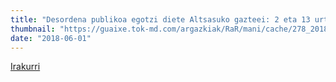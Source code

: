 ```yaml
---
title: "Desordena publikoa egotzi diete Altsasuko gazteei: 2 eta 13 urte bitarteko zigorrak "
thumbnail: "https://guaixe.tok-md.com/argazkiak/RaR/mani/cache/278_20180414_Altsasukoak_aske_Irun%CC%83eko_manifestazioa_Gixane_53_content.jpg"
date: "2018-06-01"
---
```

[Irakurri](https://guaixe.eus/bereziak/altsasuko-ferietako-liskarraren-ondorengoa)

